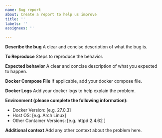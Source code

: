 ```yaml
---
name: Bug report
about: Create a report to help us improve
title: ''
labels: ''
assignees: ''

---
```


**Describe the bug**
A clear and concise description of what the bug is.

**To Reproduce**
Steps to reproduce the behavior.

**Expected behavior**
A clear and concise description of what you expected to happen.

**Docker Compose File**
If applicable, add your docker compose file.

**Docker Logs**
Add your docker logs to help explain the problem.

**Environment (please complete the following information):**
 - Docker Version: [e.g. 27.0.3]
 - Host OS: [e.g. Arch Linux]
 - Other Container Versions: [e.g. httpd:2.4.62 ]

**Additional context**
Add any other context about the problem here.
